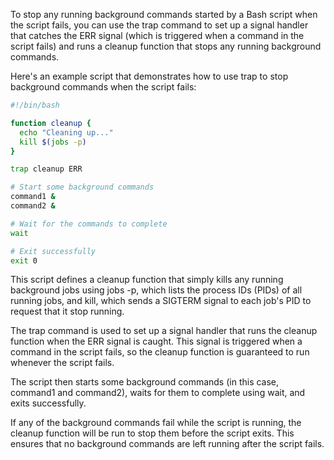 To stop any running background commands started by a Bash script when the script fails, you can use the trap command to set up a signal handler that catches the ERR signal (which is triggered when a command in the script fails) and runs a cleanup function that stops any running background commands.

Here's an example script that demonstrates how to use trap to stop background commands when the script fails:
```sh
#!/bin/bash

function cleanup {
  echo "Cleaning up..."
  kill $(jobs -p)
}

trap cleanup ERR

# Start some background commands
command1 &
command2 &

# Wait for the commands to complete
wait

# Exit successfully
exit 0
```
This script defines a cleanup function that simply kills any running background jobs using jobs -p, which lists the process IDs (PIDs) of all running jobs, and kill, which sends a SIGTERM signal to each job's PID to request that it stop running.

The trap command is used to set up a signal handler that runs the cleanup function when the ERR signal is caught. This signal is triggered when a command in the script fails, so the cleanup function is guaranteed to run whenever the script fails.

The script then starts some background commands (in this case, command1 and command2), waits for them to complete using wait, and exits successfully.

If any of the background commands fail while the script is running, the cleanup function will be run to stop them before the script exits. This ensures that no background commands are left running after the script fails.
